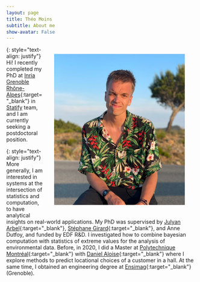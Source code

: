 ```yaml
---
layout: page
title: Théo Moins
subtitle: About me
show-avatar: False
---
```


<img style="float: right;" src="/assets/img/photo_webpage2.jpg" height="400" hspace="30" vspace="20">

{: style="text-align: justify"}
Hi! I recently completed my PhD at [Inria Grenoble Rhône-Alpes](https://www.inria.fr/fr/centre-inria-grenoble-rhone-alpes){:target="_blank"} in [Statify](https://team.inria.fr/statify/) team, and I am currently seeking a postdoctoral position.

{: style="text-align: justify"}
More generally, I am interested in systems at the intersection of statistics and computation, to have analytical insights on real-world applications. 
My PhD was supervised by [Julyan Arbel](https://www.julyanarbel.com/){:target="_blank"}, [Stéphane Girard](http://mistis.inrialpes.fr/people/girard/){:target="_blank"}, and Anne Dutfoy, and funded by EDF R&D. I investigated how to combine bayesian computation with statistics of extreme values for the analysis of environmental data. 
Before, in 2020, I did a Master at [Polytechnique Montréal](https://www.polymtl.ca/){:target="_blank"} with [Daniel Aloise](https://www.polymtl.ca/expertises/aloise-daniel){:target="_blank"} where I explore methods to predict locational choices of a customer in a hall.
At the same time, I obtained an engineering degree at [Ensimag](https://ensimag.grenoble-inp.fr/){:target="_blank"} (Grenoble).


